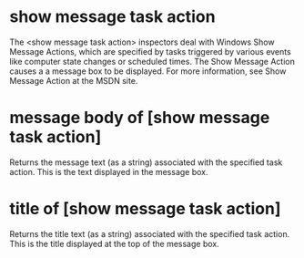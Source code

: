 # show message task action

The &lt;show message task action&gt; inspectors deal with Windows Show Message Actions, which are specified by tasks triggered by various events like computer state changes or scheduled times. The Show Message Action causes a a message box to be displayed. For more information, see Show Message Action at the MSDN site.

# message body of [show message task action]

Returns the message text (as a string)  associated with the specified task action. This is the text displayed in the message box.

# title of [show message task action]

Returns the title text (as a string)  associated with the specified task action. This is the title displayed at the top of the message box.
